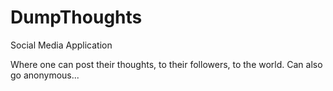 # DumpThoughts
Social Media Application

Where one can post their thoughts, to their followers, to the world. 
Can also go anonymous...
